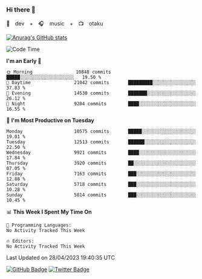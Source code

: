 ### Hi there 👋

🚀　dev　+　🎧　music　+　📺　otaku


[![Anurag's GitHub stats](https://github-readme-stats.vercel.app/api?username=koheitasaka&count_private=true&show_icons=true&theme=monokai)](https://github.com/koheitasaka/github-readme-stats)

<!--START_SECTION:waka-->
![Code Time](http://img.shields.io/badge/Code%20Time-1%2C161%20hrs%2023%20mins-blue)

**I'm an Early 🐤** 

```text
🌞 Morning                10848 commits       █████░░░░░░░░░░░░░░░░░░░░   19.50 % 
🌆 Daytime                21042 commits       █████████░░░░░░░░░░░░░░░░   37.83 % 
🌃 Evening                14530 commits       ███████░░░░░░░░░░░░░░░░░░   26.12 % 
🌙 Night                  9204 commits        ████░░░░░░░░░░░░░░░░░░░░░   16.55 % 
```
📅 **I'm Most Productive on Tuesday** 

```text
Monday                   10575 commits       █████░░░░░░░░░░░░░░░░░░░░   19.01 % 
Tuesday                  12513 commits       ██████░░░░░░░░░░░░░░░░░░░   22.50 % 
Wednesday                9921 commits        ████░░░░░░░░░░░░░░░░░░░░░   17.84 % 
Thursday                 3920 commits        ██░░░░░░░░░░░░░░░░░░░░░░░   07.05 % 
Friday                   7163 commits        ███░░░░░░░░░░░░░░░░░░░░░░   12.88 % 
Saturday                 5718 commits        ███░░░░░░░░░░░░░░░░░░░░░░   10.28 % 
Sunday                   5814 commits        ███░░░░░░░░░░░░░░░░░░░░░░   10.45 % 
```


📊 **This Week I Spent My Time On** 

```text
💬 Programming Languages: 
No Activity Tracked This Week

🔥 Editors: 
No Activity Tracked This Week
```


 Last Updated on 28/04/2023 19:40:35 UTC
<!--END_SECTION:waka-->

[![GitHub Badge](https://img.shields.io/badge/GitHub-100000?style=for-the-badge&logo=github&logoColor=white)](https://github.com/koheitasaka)
[![Twitter Badge](https://img.shields.io/badge/Twitter-1DA1F2?style=for-the-badge&logo=twitter&logoColor=white)](https://twitter.com/sleep_asleep_)
